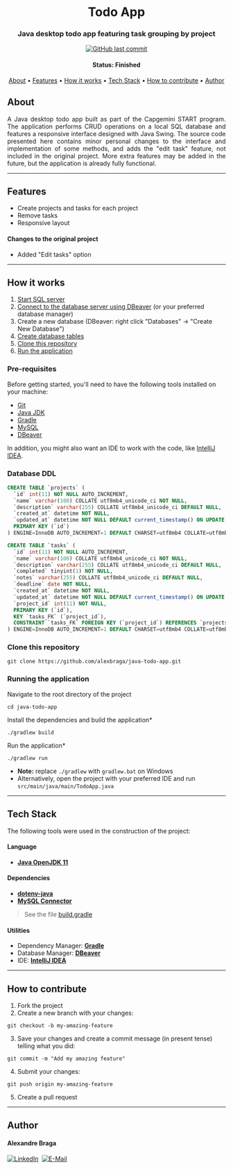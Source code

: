 <h1 align="center">
  Todo App
</h1>

<h3 align="center">
    Java desktop todo app featuring task grouping by project
</h3>

<p align="center">
  <a href="https://github.com/alexbraga/java-todo-app/commits/master"><img alt="GitHub last commit" src="https://img.shields.io/github/last-commit/alexbraga/java-todo-app"></a>
  <!-- <a href="https://github.com/alexbraga/java-todo-app/blob/master/LICENSE"><img alt="GitHub license" src="https://img.shields.io/github/license/alexbraga/java-todo-app?label=license"></a> -->
</p>

<h4 align="center">
	 Status: Finished
</h4>

<p align="center">
 <a href="#about">About</a> •
 <a href="#features">Features</a> •
 <a href="#how-it-works">How it works</a> •
 <a href="#tech-stack">Tech Stack</a> •
 <a href="#how-to-contribute">How to contribute</a> •
 <a href="#author">Author</a> <!--•
 <a href="#license">License</a> -->

</p>

## About

<p align="justify">A Java desktop todo app built as part of the Capgemini START program. The application performs CRUD operations on a local SQL database and features a responsive interface designed with Java Swing. The source code presented here contains minor personal changes to the interface and implementation of some methods, and adds the "edit task" feature, not included in the original project. More extra features may be added in the future, but the application is already fully functional.</p>

---

## Features

- Create projects and tasks for each project
- Remove tasks
- Responsive layout

#### Changes to the original project

- Added "Edit tasks" option

---

## How it works

1. <a href="https://mariadb.com/kb/en/starting-and-stopping-mariadb-automatically/">Start SQL server</a>
2. <a href="https://dbeaver.com/docs/wiki/Create-Connection/">Connect to the database server using DBeaver</a> (or your preferred database manager)
3. Create a new database (DBeaver: right click "Databases" -> "Create New Database")
4. <a href="#database-ddl">Create database tables</a>
5. <a href="#clone-this-repository">Clone this repository</a>
6. <a href="#running-the-application">Run the application</a>

### Pre-requisites

Before getting started, you'll need to have the following tools installed on your machine:

- [Git](https://git-scm.com)
- [Java JDK](https://www.oracle.com/java/technologies/downloads/)
- [Gradle](https://gradle.org/)
- [MySQL](https://mariadb.org/)
- [DBeaver](https://dbeaver.io/)

In addition, you might also want an IDE to work with the code, like
[IntelliJ IDEA](https://www.jetbrains.com/idea/).

### Database DDL

```sql
CREATE TABLE `projects` (
  `id` int(11) NOT NULL AUTO_INCREMENT,
  `name` varchar(100) COLLATE utf8mb4_unicode_ci NOT NULL,
  `description` varchar(255) COLLATE utf8mb4_unicode_ci DEFAULT NULL,
  `created_at` datetime NOT NULL,
  `updated_at` datetime NOT NULL DEFAULT current_timestamp() ON UPDATE current_timestamp(),
  PRIMARY KEY (`id`)
) ENGINE=InnoDB AUTO_INCREMENT=1 DEFAULT CHARSET=utf8mb4 COLLATE=utf8mb4_unicode_ci;
```

```sql
CREATE TABLE `tasks` (
  `id` int(11) NOT NULL AUTO_INCREMENT,
  `name` varchar(100) COLLATE utf8mb4_unicode_ci NOT NULL,
  `description` varchar(255) COLLATE utf8mb4_unicode_ci DEFAULT NULL,
  `completed` tinyint(1) NOT NULL,
  `notes` varchar(255) COLLATE utf8mb4_unicode_ci DEFAULT NULL,
  `deadline` date NOT NULL,
  `created_at` datetime NOT NULL,
  `updated_at` datetime NOT NULL DEFAULT current_timestamp() ON UPDATE current_timestamp(),
  `project_id` int(11) NOT NULL,
  PRIMARY KEY (`id`),
  KEY `tasks_FK` (`project_id`),
  CONSTRAINT `tasks_FK` FOREIGN KEY (`project_id`) REFERENCES `projects` (`id`) ON DELETE CASCADE ON UPDATE CASCADE
) ENGINE=InnoDB AUTO_INCREMENT=1 DEFAULT CHARSET=utf8mb4 COLLATE=utf8mb4_unicode_ci;
```

### Clone this repository

```
git clone https://github.com/alexbraga/java-todo-app.git
```

### Running the application

Navigate to the root directory of the project

```
cd java-todo-app
```

Install the dependencies and build the application*
```
./gradlew build
```

Run the application*
```
./gradlew run
```

- **Note:** replace `./gradlew` with `gradlew.bat` on Windows
- Alternatively, open the project with your preferred IDE and run `src/main/java/main/TodoApp.java`

---

## Tech Stack

The following tools were used in the construction of the project:

#### **Language**

- **[Java OpenJDK 11](https://www.oracle.com/java/technologies/downloads/)**

#### **Dependencies**

- **[dotenv-java](https://github.com/cdimascio/dotenv-java)**
- **[MySQL Connector](https://mvnrepository.com/artifact/mysql/mysql-connector-java)**

> See the file
> [build.gradle](https://github.com/alexbraga/java-todo-app/blob/master/build.gradle)

#### **Utilities**

- Dependency Manager: **[Gradle](https://gradle.org/)**
- Database Manager: **[DBeaver](https://dbeaver.io/)**
- IDE: **[IntelliJ IDEA](https://www.jetbrains.com/idea/)**

---

## How to contribute

1. Fork the project
2. Create a new branch with your changes:
```
git checkout -b my-amazing-feature
```
3. Save your changes and create a commit message (in present tense) telling what you did:
```
git commit -m "Add my amazing feature"
```
4. Submit your changes:
```
git push origin my-amazing-feature
```
5. Create a pull request

---

## Author

<h4>Alexandre Braga</h4>

<div>
<a href="https://www.linkedin.com/in/alexgbraga/" target="_blank"><img src="https://img.shields.io/badge/-LinkedIn-blue?style=for-the-badge&logo=Linkedin&logoColor=white" alt="LinkedIn"></a>&nbsp;
<a href="mailto:contato@alexbraga.com.br" target="_blank"><img src="https://img.shields.io/badge/-email-c14438?style=for-the-badge&logo=Gmail&logoColor=white" alt="E-Mail"></a>
</div>



<!-- ## License

This project is under the [MIT License](./LICENSE). -->
